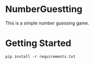 # NumberGuestting
This is a simple number guessing game.

# Getting Started
```
pip install -r requirements.txt
```
